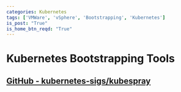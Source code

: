 ```yaml
---
categories: Kubernetes
tags: ['VMWare', 'vSphere', 'Bootstrapping', 'Kubernetes']
is_post: "True"
is_home_btn_reqd: "True"
---
```


# Kubernetes Bootstrapping Tools

## [GitHub - kubernetes-sigs/kubespray](https://github.com/kubernetes-sigs/kubespray)
